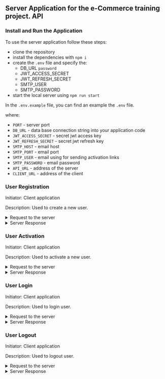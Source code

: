 ## Server Application for the e-Commerce training project. API

### Install and Run the Application

To use the server application follow these steps:

- clone the repository
- install the dependencies with `npm i`
- create the `.env` file and specify the:
   - DB_URL `password`
   - JWT_ACCESS_SECRET
   - JWT_REFRESH_SECRET
   - SMTP_USER
   - SMTP_PASSWORD
- start the local server using `npm run start`


In the `.env.example` file, you can find an example the `.env` file.

where:

 - `PORT` - server port
 - `DB_URL` - data base connection string into your application code
 - `JWT_ACCESS_SECRET` - secret jwt access key
 - `JWT_REFRESH_SECRET` - secret jwt refresh key
 - `SMTP_HOST` - email host
 - `SMTP_PORT` - email port
 - `SMTP_USER` - email using for sending activation links
 - `SMTP_PASSWORD` - email password
 - `API_URL` - address of the server
 - `CLIENT_URL` - address of the client

### User Registration

Initiator: Client application

Description: Used to create a new user. 

<details>
<summary markdown="span">Request to the server</summary>

```javascript
{
  email: string,
  password: string,
  firstName: string,
  lastName: string, 
  dateOfBirth: Date,
  address: {
    street: string,
    city: string,
    postalCode: string,
    country: string,
  }
}
```

where:

- `email` - user's email
- `password` - user's password
- `firstName` - user's first name
- `lastName` - user's last name
- `dateOfBirth` - user's DOB 
- `address` - user's address
- `street` - user's address street
- `city` - user's address city
- `postalCode` - user's address postal code
- `country` - user's address country
</details>

<details>
<summary markdown="span">Server Response</summary>

```javascript
{
  accessToken: string,
  refreshToken: string,
  user: {
    email: string,
    id: string,
    isActivated: boolean,
  },
}
```

where:

- `accessToken` - access token received from the server
- `refreshToken` - refresh token received from the server
- `email` - user's email 
- `id` - identifier received from the sever
- `isActivated` - current activation status of the user
</details>

### User Activation

Initiator: Client application

Description: Used to activate a new user. 

<details>
<summary markdown="span">Request to the server</summary>

```javascript
{
  activationLink: string,
}
```

where:

- `activationLink` - URL link containing the activation token received by the user via email
</details>

<details>
<summary markdown="span">Server Response</summary>

As a response server redirect the user to the client page and set `isActivated` field as `true`
</details>

### User Login

Initiator: Client application

Description: Used to login user. 

<details>
<summary markdown="span">Request to the server</summary>

```javascript
{
  email: string,
  password: string,
}
```

where:

- `email` - user's email
- `password` - user's password
</details>

<details>
<summary markdown="span">Server Response</summary>

```javascript
{
  accessToken: string,
  refreshToken: string,
  user: {
    email: string,
    id: string,
    isActivated: boolean,
  },
}
```

where:

- `accessToken` - access token received from the server
- `refreshToken` - refresh token received from the server
- `email` - user's email 
- `id` - identifier received from the sever
- `isActivated` - current activation status of the user
</details>

### User Logout

Initiator: Client application

Description: Used to logout user. 

<details>
<summary markdown="span">Request to the server</summary>

```javascript
{
  email: string,
  password: string,
}
```

where:

- `email` - user's email
- `password` - user's password
</details>

<details>
<summary markdown="span">Server Response</summary>

```javascript
{
  acknowledged: boolean,
  deletedCount: number
}
```

where:

- `acknowledged` - a boolean value indicating whether the operation was successfully acknowledged by the server.
- `deletedCount` - the number of documents deleted from the database as a result of the operation.
</details>